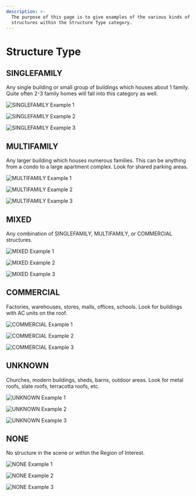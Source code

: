 ```yaml
---
description: >-
  The purpose of this page is to give examples of the various kinds of
  structures within the Structure Type category.
---
```


# Structure Type

## SINGLEFAMILY

Any single building or small group of buildings which houses about 1 family. Quite often 2-3 family homes will fall into this category as well.

![SINGLEFAMILY Example 1](../.gitbook/assets/single-family-1.gif)

![SINGLEFAMILY Example 2](../.gitbook/assets/single-family-2.gif)

![SINGLEFAMILY Example 3](../.gitbook/assets/single-family-3.gif)

## MULTIFAMILY

Any larger building which houses numerous families. This can be anything from a condo to a large apartment complex. Look for shared parking areas.

![MULTIFAMILY Example 1](../.gitbook/assets/multifamily-1.gif)

![MULTIFAMILY Example 2](../.gitbook/assets/multifamily-2.gif)

![MULTIFAMILY Example 3](../.gitbook/assets/multifamily-3.gif)

## MIXED

Any combination of SINGLEFAMILY, MULTIFAMILY, or COMMERCIAL structures.

![MIXED Example 1](../.gitbook/assets/mixed-1.gif)



![MIXED Example 2](../.gitbook/assets/mixed-2.gif)

![MIXED Example 3](../.gitbook/assets/mixed-3.gif)

## COMMERCIAL

Factories, warehouses, stores, malls, offices, schools. Look for buildings with AC units on the roof.

![COMMERCIAL Example 1](../.gitbook/assets/commercial-1.gif)

![COMMERCIAL Example 2](../.gitbook/assets/commercial-2.gif)

![COMMERCIAL Example 3](../.gitbook/assets/commercial-3.gif)

## UNKNOWN

Churches, modern buildings, sheds, barns, outdoor areas. Look for metal roofs, slate roofs, terracotta roofs, etc.

![UNKNOWN Example 1](../.gitbook/assets/unknown-1.gif)

![UNKNOWN Example 2](../.gitbook/assets/unknown-2.gif)

![UNKNOWN Example 3](../.gitbook/assets/unknown-3_1.gif)

## NONE

No structure in the scene or within the Region of Interest.

![NONE Example 1](../.gitbook/assets/none-1.gif)

![NONE Example 2](../.gitbook/assets/none-2.gif)

![NONE Example 3](../.gitbook/assets/none-3.gif)

